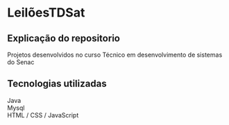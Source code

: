 # LeilõesTDSat

## Explicação do repositorio 
Projetos desenvolvidos no curso Técnico em desenvolvimento de sistemas do Senac

## Tecnologias utilizadas 
Java <br>
Mysql<br>
HTML / CSS / JavaScript
